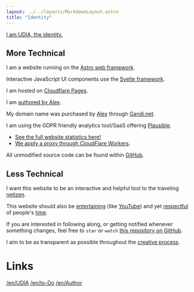 ```yaml
---
layout: ../../layouts/MarkdownLayout.astro
title: "Identity"
---
```


[I am UDIA, the identity.](/)

## More Technical

I am a website running on the [Astro web framework](https://astro.build/).

Interactive JavaScript UI components use the [Svelte framework](https://svelte.dev/).

I am hosted on [Cloudflare Pages](https://pages.cloudflare.com/).

I am [authored by Alex][alex].

My domain name was purchased by [Alex][alex] through [Gandi.net](https://www.gandi.net).

I am using the GDPR friendly analytics tool/SaaS offering [Plausible](https://plausible.io).

- [See the full website statistics here!](/analytics)
- [We apply a proxy through CloudFlare Workers](https://plausible.io/docs/proxy/guides/cloudflare).

All unmodified source code can be found within [GitHub](https://github.com/udiaca/u0.vc).

## Less Technical

I want this website to be an interactive and helpful tool to the traveling [netizen](https://en.wikipedia.org/wiki/Netizen).

This website should also be [entertaining](https://en.wikipedia.org/wiki/Entertainment) (like [YouTube](https://www.youtube.com/)) and yet [respectful](https://en.wikipedia.org/wiki/Respect) of people's [time](https://en.wikipedia.org/wiki/Time).

If you are interested in following along, or getting notified whenever something changes, feel free to `star` or `watch` [this repository on GitHub](https://github.com/udiaca/u0.vc).

I aim to be as transparent as possible throughout the [creative process](https://www.youtube.com/watch?v=LqwEfZm9-nw).

# Links

[/en/UDIA](/en/)
[/en/to-Do](/en/todo)
[/en/Author](/en/author)

[alex]: https://udia.ca/about
